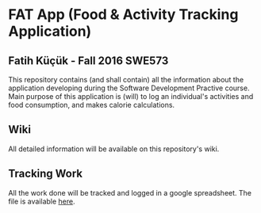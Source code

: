 # FAT App (Food & Activity Tracking Application)

## Fatih Küçük -  Fall 2016 SWE573

This repository contains (and shall contain) all the information about the application developing during the Software Development Practive course. Main purpose of this application is (will) to log an individual's activities and food consumption, and makes calorie calculations.

## Wiki
All detailed information will be available on this repository's wiki.

## Tracking Work

All the work done will be tracked and logged in a google spreadsheet. The file is available [here](https://docs.google.com/spreadsheets/d/1ZGhhn08OOr6L22AES1zlW8FuRyUKgFMCmksnLoNtfR0/edit?usp=sharing "Google Spreadsheet").
